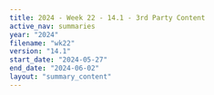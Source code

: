 ```yaml
---
title: 2024 - Week 22 - 14.1 - 3rd Party Content
active_nav: summaries
year: "2024"
filename: "wk22"
version: "14.1"
start_date: "2024-05-27"
end_date: "2024-06-02"
layout: "summary_content"
---
```

